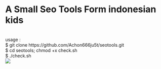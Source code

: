 # A Small Seo Tools Form indonesian kids
<br>
usage :
<br>
$ git clone https://github.com/Achon666ju5t/seotools.git
<br>
$ cd seotools; chmod +x check.sh
<br>
$ ./check.sh
<br>
<img src="https://image.ibb.co/bs3vCJ/Capture.png">
